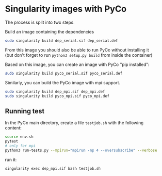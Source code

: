 # Singularity images with PyCo

The process is split into two steps. 

Build an image containing the dependencies

```bash
sudo singularity build dep_serial.sif dep_serial.def
```
From this image you should also be able to run PyCo without installing it (but don't forget to run `python3 setup.py build` from inside the container) 


Based on this image, you can create an image with PyCo "pip installed":
```bash
sudo singularity build pyco_serial.sif pyco_serial.def
```

Similarly, you can build the PyCo image with mpi support. 

```bash
sudo singularity build dep_mpi.sif dep_mpi.def
sudo singularity build pyco_mpi.sif pyco_mpi.def

```

## Running test 

In the PyCo main directory, create a file `testjob.sh` with the following content:

```bash
source env.sh
pytest
# only for mpi 
python3 run-tests.py --mpirun="mpirun -np 4 --oversubscribe" --verbose $@
```

run it:
```
singularity exec dep_mpi.sif bash testjob.sh
```



